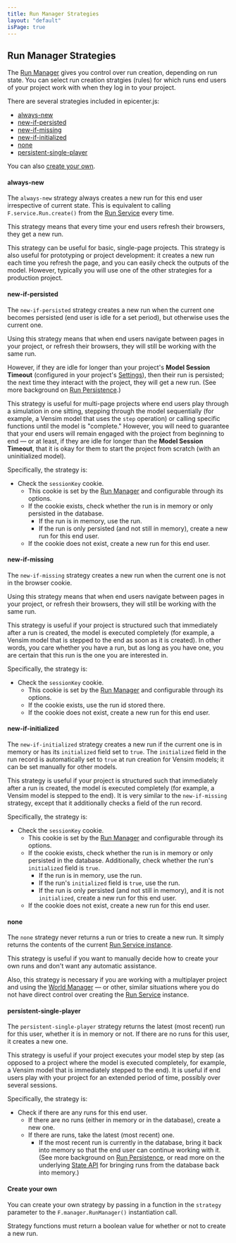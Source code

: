 ```yaml
---
title: Run Manager Strategies
layout: "default"
isPage: true
---
```


## Run Manager Strategies

The [Run Manager](../generated/run-manager/) gives you control over run creation, depending on run state. You can select run creation stratgies (rules) for which runs end users of your project work with when they log in to your project.

There are several strategies included in epicenter.js:

* [always-new](#always-new)
* [new-if-persisted](#new-if-persisted)
* [new-if-missing](#new-if-missing)
* [new-if-initialized](#new-if-initialized)
* [none](#none)
* [persistent-single-player](#persistent-single-player)

You can also [create your own](#create-your-own).


<a name="always-new"></a>
#### always-new

The `always-new` strategy always creates a new run for this end user irrespective of current state. This is equivalent to calling `F.service.Run.create()` from the [Run Service](../generated/run-api-service/) every time. 

This strategy means that every time your end users refresh their browsers, they get a new run. 

This strategy can be useful for basic, single-page projects. This strategy is also useful for prototyping or project development: it creates a new run each time you refresh the page, and you can easily check the outputs of the model. However, typically you will use one of the other strategies for a production project.


<a name="new-if-persisted"></a>
#### new-if-persisted

The `new-if-persisted` strategy creates a new run when the current one becomes persisted (end user is idle for a set period), but otherwise uses the current one. 

Using this strategy means that when end users navigate between pages in your project, or refresh their browsers, they will still be working with the same run. 

However, if they are idle for longer than your project's **Model Session Timeout** (configured in your project's [Settings](../../updating_your_settings/)), then their run is persisted; the next time they interact with the project, they will get a new run. (See more background on [Run Persistence](../../run_persistence/).)

This strategy is useful for multi-page projects where end users play through a simulation in one sitting, stepping through the model sequentially (for example, a Vensim model that uses the `step` operation) or calling specific functions until the model is "complete." However, you will need  to guarantee that your end users will remain engaged with the project from beginning to end &mdash; or at least, if they are idle for longer than the **Model Session Timeout**, that it is okay for them to start the project from scratch (with an uninitialized model). 

Specifically, the strategy is:

* Check the `sessionKey` cookie.
	* This cookie is set by the [Run Manager](../generated/run-manager/) and configurable through its options.
	* If the cookie exists, check whether the run is in memory or only persisted in the database. 
		* If the run is in memory, use the run.
		* If the run is only persisted (and not still in memory), create a new run for this end user. 
	* If the cookie does not exist, create a new run for this end user.


<a name="new-if-missing"></a>
#### new-if-missing

The `new-if-missing` strategy creates a new run when the current one is not in the browser cookie.

Using this strategy means that when end users navigate between pages in your project, or refresh their browsers, they will still be working with the same run.

This strategy is useful if your project is structured such that immediately after a run is created, the model is executed completely (for example, a Vensim model that is stepped to the end as soon as it is created). In other words, you care whether you have a run, but as long as you have one, you are certain that this run is the one you are interested in. 

Specifically, the strategy is:

* Check the `sessionKey` cookie.
	* This cookie is set by the [Run Manager](../generated/run-manager/) and configurable through its options. 
	* If the cookie exists, use the run id stored there. 
	* If the cookie does not exist, create a new run for this end user. 


<a name="new-if-initialized"></a>
#### new-if-initialized

The `new-if-initialized` strategy creates a new run if the current one is in memory or has its `initialized` field set to `true`. The `initialized` field in the run record is automatically set to `true` at run creation for Vensim models; it can be set manually for other models.

This strategy is useful if your project is structured such that immediately after a run is created, the model is executed completely (for example, a Vensim model is stepped to the end). It is very similar to the `new-if-missing` strategy, except that it additionally checks a field of the run record. 

Specifically, the strategy is:

* Check the `sessionKey` cookie. 
	* This cookie is set by the [Run Manager](../generated/run-manager/) and configurable through its options.
	* If the cookie exists, check whether the run is in memory or only persisted in the database. Additionally, check whether the run's `initialized` field is `true`. 
		* If the run is in memory, use the run.
		* If the run's `initialized` field is `true`, use the run.
		* If the run is only persisted (and not still in memory), and it is not `initialized`, create a new run for this end user.
	* If the cookie does not exist, create a new run for this end user.


<a name="none"></a>
#### none

The `none` strategy never returns a run or tries to create a new run. It simply returns the contents of the current [Run Service instance](../generated/run-api-service/).

This strategy is useful if you want to manually decide how to create your own runs and don't want any automatic assistance. 

Also, this strategy is necessary if you are working with a multiplayer project and using the [World Manager](../generated/world-manager/) &mdash; or other, similar situations where you do not have direct control over creating the [Run Service](../generated/run-api-service/) instance.


<a name="persistent-single-player"></a>
#### persistent-single-player

The `persistent-single-player` strategy returns the latest (most recent) run for this user, whether it is in memory or not. If there are no runs for this user, it creates a new one.

This strategy is useful if your project executes your model step by step (as opposed to a project where the model is executed completely, for example, a Vensim model that is immediately stepped to the end). It is useful if end users play with your project for an extended period of time, possibly over several sessions.

Specifically, the strategy is:

* Check if there are any runs for this end user.
	* If there are no runs (either in memory or in the database), create a new one.
	* If there are runs, take the latest (most recent) one.
		* If the most recent run is currently in the database, bring it back into memory so that the end user can continue working with it. (See more background on [Run Persistence](../../run_persistence/), or read more on the underlying [State API](../../rest_apis/other_apis/model_apis/state/) for bringing runs from the database back into memory.) 


<a name="create-your-own"></a>
#### Create your own

You can create your own strategy by passing in a function in the `strategy` parameter to the `F.manager.RunManager()` instantiation call. 

Strategy functions must return a boolean value for whether or not to create a new run.

